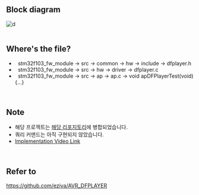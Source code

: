 ## Block diagram<br>
![d](https://user-images.githubusercontent.com/70312248/155701830-a8415f90-bfb7-4327-8f12-9a5dc024cb1e.png) <br><br>

## Where's the file?<br>
* &nbsp; stm32f103_fw_module → src → common → hw → include → dfplayer.h
* &nbsp; stm32f103_fw_module → src → hw → driver → dfplayer.c
* &nbsp; stm32f103_fw_module → src → ap → ap.c → void apDFPlayerTest(void){...} <br>

<br>

## Note
* 해당 프로젝트는 [해당 리포지토리](https://github.com/taejin-seong/STM32F103XX-Module-Libraries)에 병합되었습니다.
* 쿼리 커맨드는 아직 구현되지 않았습니다.
* [Implementation Video Link](https://blog.naver.com/sungtj0130/222657843695) 

<br>

## Refer to <br>
https://github.com/eziya/AVR_DFPLAYER <br>

